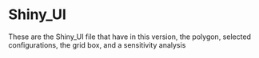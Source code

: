# Shiny_UI  

These are the Shiny_UI file that have in this version, the polygon, selected configurations, the grid box, and a sensitivity analysis
